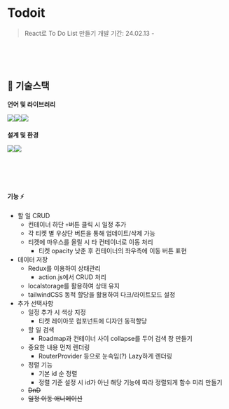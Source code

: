 # Todoit
> React로 To Do List 만들기
개발 기간: 24.02.13 - 

<br/>
<br/>
<br/>


## 🐇 기술스택
**언어 및 라이브러리**
<div style="display:flex; margin-bottom:20px;">

<img src="https://img.shields.io/badge/React-61DAFB?style=for-the-badge&logo=react&logoColor=white">

<img src="https://img.shields.io/badge/redux-764ABC?style=for-the-badge&logo=redux&logoColor=white">

<img src="https://img.shields.io/badge/Tailwind CSS-06B6D4?style=for-the-badge&logo=Tailwind CSS&logoColor=white">

</div>

**설계 및 환경**
<div style="display:flex; margin-bottom:20px;">

<img src="https://img.shields.io/badge/VS CODE-007ACC?style=for-the-badge&logo=html5&logoColor=white">

<img src="https://img.shields.io/badge/github-181717?style=for-the-badge&logo=github&logoColor=white">


</div>


<br/>
<br/>
<br/>

#### 기능 ⚡

- 할 일 CRUD
  - 컨테이너 하단 `+`버튼 클릭 시 일정 추가
  - 각 티켓 별 우상단 버튼을 통해 업데이트/삭제 가능
  - 티켓에 마우스를 올릴 시 타 컨테이너로 이동 처리
    - 티켓 opacity 낮춘 후 컨테이너의 좌우측에 이동 버튼 표현
- 데이터 저장
  - Redux를 이용하여 상태관리
    - action.js에서 CRUD 처리
  - localstorage를 활용하여 상태 유지
  - tailwindCSS 동적 할당을 활용하여 다크/라이트모드 설정
- 추가 선택사항
  - 일정 추가 시 색상 지정
    - 티켓 레이아웃 컴포넌트에 디자인 동적할당
  - 할 일 검색
    - Roadmap과 컨테이너 사이 collapse를 두어 검색 창 만들기
  - 중요한 내용 먼저 렌더링 
    - RouterProvider 등으로 눈속임(?) Lazy하게 렌더링
  - 정렬 기능
    - 기본 id 순 정렬
    - 정렬 기준 설정 시 id가 아닌 해당 기능에 따라 정렬되게 함수 미리 만들기
  - ~~DnD~~
  - ~~일정 이동 애니메이션~~
